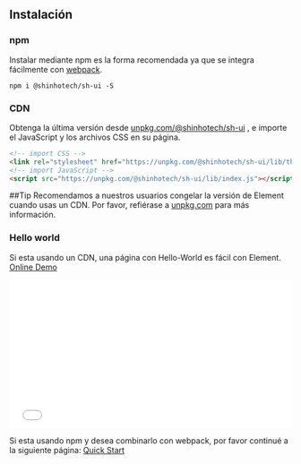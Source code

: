 ## Instalación

### npm

Instalar mediante npm es la forma recomendada ya que se integra fácilmente con [webpack](https://webpack.js.org/).

```shell
npm i @shinhotech/sh-ui -S
```

### CDN

Obtenga la última versión desde [unpkg.com/@shinhotech/sh-ui](https://unpkg.com/@shinhotech/sh-ui/) , e importe el JavaScript y los archivos CSS en su página.

```html
<!-- import CSS -->
<link rel="stylesheet" href="https://unpkg.com/@shinhotech/sh-ui/lib/theme-chalk/index.css">
<!-- import JavaScript -->
<script src="https://unpkg.com/@shinhotech/sh-ui/lib/index.js"></script>
```

##Tip
Recomendamos a nuestros usuarios congelar la versión de Element cuando usas un CDN. Por favor, refiérase a [unpkg.com](https://unpkg.com) para más información.

### Hello world

Si esta usando un CDN, una página con Hello-World es fácil con Element. [Online Demo](https://codepen.io/ziyoung/pen/rRKYpd)

<iframe height="265" style="width: 100%;" scrolling="no" title="Element demo" src="//codepen.io/ziyoung/embed/rRKYpd/?height=265&theme-id=light&default-tab=html,result" frameborder="no" allowtransparency="true" allowfullscreen="true">
  See the Pen <a href='https://codepen.io/ziyoung/pen/rRKYpd/'>Element demo</a> by hetech
  (<a href='https://codepen.io/ziyoung'>@ziyoung</a>) on <a href='https://codepen.io'>CodePen</a>.
</iframe>

Si esta usando npm y desea combinarlo con webpack, por favor continué a la siguiente página: [Quick Start](/#/es/component/quickstart)
